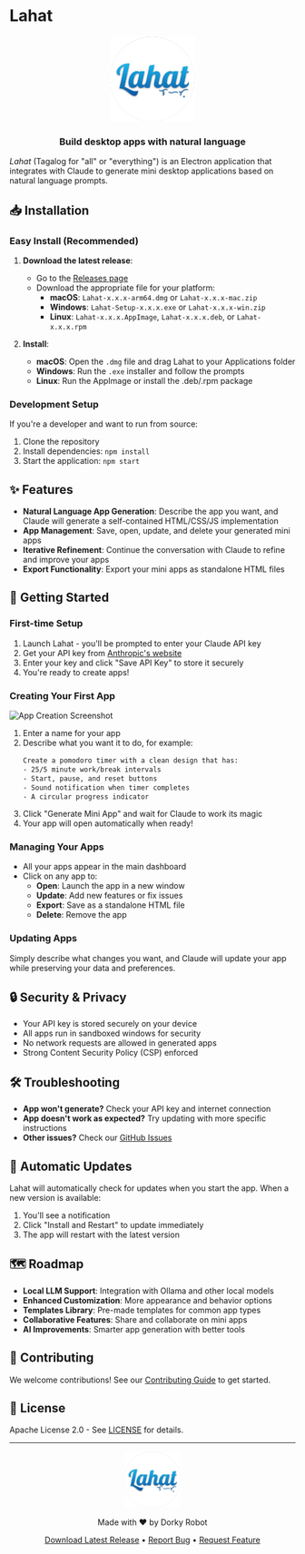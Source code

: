 # Lahat

<div align="center">
  <img src="assets/icons/lahat.png" alt="Lahat Logo" width="150"/>
  <h3>Build desktop apps with natural language</h3>
</div>

*Lahat* (Tagalog for "all" or "everything") is an Electron application that integrates with Claude to generate mini desktop applications based on natural language prompts.

## 📥 Installation

### Easy Install (Recommended)

1. **Download the latest release**:
   - Go to the [Releases page](https://github.com/Dorky-Robot/lahat/releases/latest)
   - Download the appropriate file for your platform:
     - **macOS**: `Lahat-x.x.x-arm64.dmg` or `Lahat-x.x.x-mac.zip`
     - **Windows**: `Lahat-Setup-x.x.x.exe` or `Lahat-x.x.x-win.zip`
     - **Linux**: `Lahat-x.x.x.AppImage`, `Lahat-x.x.x.deb`, or `Lahat-x.x.x.rpm`

2. **Install**:
   - **macOS**: Open the `.dmg` file and drag Lahat to your Applications folder
   - **Windows**: Run the `.exe` installer and follow the prompts
   - **Linux**: Run the AppImage or install the .deb/.rpm package

### Development Setup

If you're a developer and want to run from source:

1. Clone the repository
2. Install dependencies: `npm install`
3. Start the application: `npm start`

## ✨ Features

- **Natural Language App Generation**: Describe the app you want, and Claude will generate a self-contained HTML/CSS/JS implementation
- **App Management**: Save, open, update, and delete your generated mini apps
- **Iterative Refinement**: Continue the conversation with Claude to refine and improve your apps
- **Export Functionality**: Export your mini apps as standalone HTML files

## 🚀 Getting Started

### First-time Setup

1. Launch Lahat - you'll be prompted to enter your Claude API key
2. Get your API key from [Anthropic's website](https://console.anthropic.com/)
3. Enter your key and click "Save API Key" to store it securely
4. You're ready to create apps!

### Creating Your First App

<img src="https://github.com/Dorky-Robot/lahat/assets/screenshots/app-creation.png" alt="App Creation Screenshot" width="600"/>

1. Enter a name for your app
2. Describe what you want it to do, for example:
   ```
   Create a pomodoro timer with a clean design that has:
   - 25/5 minute work/break intervals
   - Start, pause, and reset buttons
   - Sound notification when timer completes
   - A circular progress indicator
   ```
3. Click "Generate Mini App" and wait for Claude to work its magic
4. Your app will open automatically when ready!

### Managing Your Apps

- All your apps appear in the main dashboard
- Click on any app to:
  - **Open**: Launch the app in a new window
  - **Update**: Add new features or fix issues
  - **Export**: Save as a standalone HTML file
  - **Delete**: Remove the app

### Updating Apps

Simply describe what changes you want, and Claude will update your app while preserving your data and preferences.

## 🔒 Security & Privacy

- Your API key is stored securely on your device
- All apps run in sandboxed windows for security
- No network requests are allowed in generated apps
- Strong Content Security Policy (CSP) enforced

## 🛠 Troubleshooting

- **App won't generate?** Check your API key and internet connection
- **App doesn't work as expected?** Try updating with more specific instructions
- **Other issues?** Check our [GitHub Issues](https://github.com/Dorky-Robot/lahat/issues)

## 🔄 Automatic Updates

Lahat will automatically check for updates when you start the app. When a new version is available:

1. You'll see a notification
2. Click "Install and Restart" to update immediately
3. The app will restart with the latest version

## 🗺 Roadmap

- **Local LLM Support**: Integration with Ollama and other local models
- **Enhanced Customization**: More appearance and behavior options
- **Templates Library**: Pre-made templates for common app types
- **Collaborative Features**: Share and collaborate on mini apps
- **AI Improvements**: Smarter app generation with better tools

## 🤝 Contributing

We welcome contributions! See our [Contributing Guide](https://github.com/Dorky-Robot/lahat/blob/main/CONTRIBUTING.md) to get started.

## 📝 License

Apache License 2.0 - See [LICENSE](https://github.com/Dorky-Robot/lahat/blob/main/LICENSE.md) for details.

---

<div align="center">
  <img src="assets/icons/lahat.png" alt="Lahat Logo" width="100"/>
  <p>Made with ❤️ by Dorky Robot</p>
  <p>
    <a href="https://github.com/Dorky-Robot/lahat/releases/latest">Download Latest Release</a> •
    <a href="https://github.com/Dorky-Robot/lahat/issues">Report Bug</a> •
    <a href="https://github.com/Dorky-Robot/lahat/issues">Request Feature</a>
  </p>
</div>
